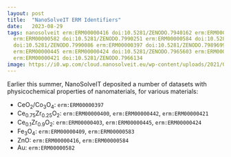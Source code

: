 ```yaml
---
layout: post
title:  "NanoSolveIT ERM Identifiers"
date:   2023-08-29
tags: nanosolveit erm:ERM00000416 doi:10.5281/ZENODO.7940162 erm:ERM00000583 doi:10.5281/ZENODO.7990302
  erm:ERM00000582 doi:10.5281/ZENODO.7990251 erm:ERM00000584 doi:10.5281/ZENODO.7990214 erm:ERM00000409
  doi:10.5281/ZENODO.7990086 erm:ERM00000397 doi:10.5281/ZENODO.7989699 erm:ERM00000403
  erm:ERM00000445 erm:ERM00000424 doi:10.5281/ZENODO.7965603 erm:ERM00000400 erm:ERM00000442
  erm:ERM00000421 doi:10.5281/ZENODO.7966134
image: https://i0.wp.com/cloud.nanosolveit.eu/wp-content/uploads/2021/07/400dpiLogoCropped-1.png
---
```


Earlier this summer, NanoSolveIT deposited a number of datasets with physicochemical properties
of nanomaterials, for various materials:

* CeO<sub>2</sub>/Co<sub>3</sub>O<sub>4</sub>: `erm:ERM00000397`
* Ce<sub>0.75</sub>Zr<sub>0.25</sub>O<sub>2</sub>: `erm:ERM00000400`, `erm:ERM00000442`, `erm:ERM00000421`
* Ce<sub>0.1</sub>Zr<sub>0.9</sub>O<sub>2</sub>: `erm:ERM00000403`, `erm:ERM00000445`, `erm:ERM00000424`
* Fe<sub>3</sub>O<sub>4</sub>: `erm:ERM00000409`, `erm:ERM00000583`
* ZnO: `erm:ERM00000416`, `erm:ERM00000584`
* Au: `erm:ERM00000582`
